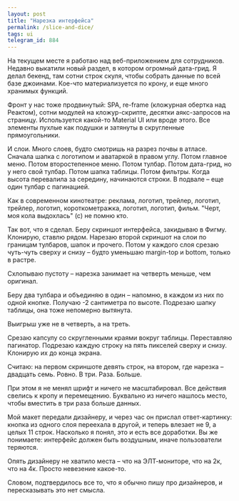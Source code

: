 ```yaml
---
layout: post
title: "Нарезка интерфейса"
permalink: /slice-and-dice/
tags: ui
telegram_id: 884
---
```


На текущем месте я работаю над веб-приложением для сотрудников. Недавно выкатили
новый раздел, в котором огромный дата-грид. Я делал бекенд, там сотни строк
скуля, чтобы собрать данные по всей базе джоинами. Кое-что материализуется по
крону, и еще много хранимых функций.

Фронт у нас тоже продвинутый: SPA, re-frame (кложурная обертка над Реактом),
сотни модулей на кложур-скрипте, десятки аякс-запросов на страницу. Используется
какой-то Material UI или вроде этого. Все элементы пухлые как подушки и затянуты
в скругленные прямоугольники.

И слои. Много слоев, будто смотришь на разрез почвы в атласе. Сначала шапка с
логотипом и аватаркой в правом углу. Потом главное меню. Потом второстепенное
меню. Потом тулбар. Потом дата-грид, но у него свой тулбар. Потом шапка
таблицы. Потом фильтры. Когда высота перевалила за середину, начинаются
строки. В подвале – еще один тулбар с пагинацией.

Как в современном кинотеатре: реклама, логотип, трейлер, логотип, трейлер,
логотип, короткометражка, логотип, логотип, фильм. "Черт, моя кола выдохлась"
(с) не помню кто.

Так вот, что я сделал. Беру скриншот интерфейса, закидываю в Фигму. Клонирую,
ставлю рядом. Нарезаю второй скриншот на слои по границам тулбаров, шапок и
прочего. Потом у каждого слоя срезаю чуть-чуть сверху и снизу – будто уменьшаю
margin-top и bottom, только в растре.

Схлопываю пустоту – нарезка занимает на четверть меньше, чем оригинал.

Беру два тулбара и объединяю в один – напомню, в каждом из них по одной
кнопке. Получаю -2 сантиметра по высоте. Подрезаю шапку таблицы, она тоже
непомерно вытянута.

Выигрыш уже не в четверть, а на треть.

Срезаю капсулу со скругленными краями вокруг таблицы. Переставляю
пагинатор. Подрезаю каждую строку на пять пикселей сверху и снизу. Клонирую их
до конца экрана.

Считаю: на первом скриншоте девять строк, на втором, где нарезка – двадцать
семь. Ровно. В три. Раза. Больше.

При этом я не менял шрифт и ничего не масштабировал. Все действия свелись к
кропу и перемещению. Буквально из ничего нашлось место, чтобы вместить в три
раза больше данных.

Мой макет передали дизайнеру, и через час он прислал ответ-картинку: кнопка из
одного слоя переехала в другой, и теперь влезает не 9, а целых 11
строк. Насколько я понял, это и есть все доработки. Вы же понимаете: интерфейс
должен быть воздушным, иначе пользователи теряются.

Опять дизайнеру не хватило места – что на ЭЛТ-мониторе, что на 2к, что на
4к. Просто невезение какое-то.

Словом, подтвердилось все то, что я обычно пишу про дизайнеров, и пересказывать
это нет смысла.
